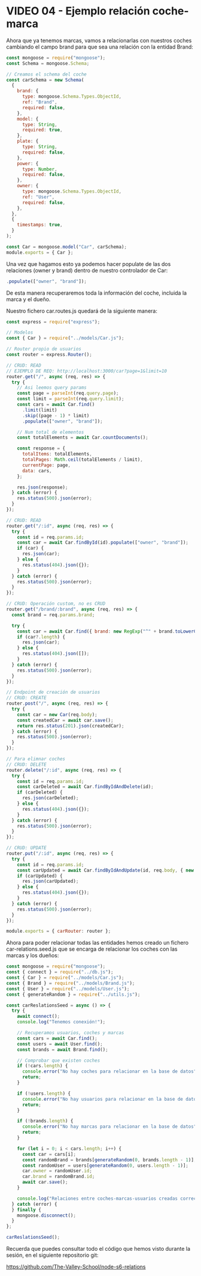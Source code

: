 # VIDEO 04 - Ejemplo relación coche-marca

Ahora que ya tenemos marcas, vamos a relacionarlas con nuestros coches cambiando el campo brand para que sea una relación con la entidad Brand:

```jsx
const mongoose = require("mongoose");
const Schema = mongoose.Schema;

// Creamos el schema del coche
const carSchema = new Schema(
  {
    brand: {
      type: mongoose.Schema.Types.ObjectId,
      ref: "Brand",
      required: false,
    },
    model: {
      type: String,
      required: true,
    },
    plate: {
      type: String,
      required: false,
    },
    power: {
      type: Number,
      required: false,
    },
    owner: {
      type: mongoose.Schema.Types.ObjectId,
      ref: "User",
      required: false,
    },
  },
  {
    timestamps: true,
  }
);

const Car = mongoose.model("Car", carSchema);
module.exports = { Car };
```

Una vez que hagamos esto ya podemos hacer populate de las dos relaciones (owner y brand) dentro de nuestro controlador de Car:

```jsx
.populate(["owner", "brand"]);
```

De esta manera recuperaremos toda la información del coche, incluida la marca y el dueño.

Nuestro fichero car.routes.js quedará de la siguiente manera:

```jsx
const express = require("express");

// Modelos
const { Car } = require("../models/Car.js");

// Router propio de usuarios
const router = express.Router();

// CRUD: READ
// EJEMPLO DE REQ: http://localhost:3000/car?page=1&limit=10
router.get("/", async (req, res) => {
  try {
    // Asi leemos query params
    const page = parseInt(req.query.page);
    const limit = parseInt(req.query.limit);
    const cars = await Car.find()
      .limit(limit)
      .skip((page - 1) * limit)
      .populate(["owner", "brand"]);

    // Num total de elementos
    const totalElements = await Car.countDocuments();

    const response = {
      totalItems: totalElements,
      totalPages: Math.ceil(totalElements / limit),
      currentPage: page,
      data: cars,
    };

    res.json(response);
  } catch (error) {
    res.status(500).json(error);
  }
});

// CRUD: READ
router.get("/:id", async (req, res) => {
  try {
    const id = req.params.id;
    const car = await Car.findById(id).populate(["owner", "brand"]);
    if (car) {
      res.json(car);
    } else {
      res.status(404).json({});
    }
  } catch (error) {
    res.status(500).json(error);
  }
});

// CRUD: Operación custom, no es CRUD
router.get("/brand/:brand", async (req, res) => {
  const brand = req.params.brand;

  try {
    const car = await Car.find({ brand: new RegExp("^" + brand.toLowerCase(), "i") }).populate(["owner", "brand"]);
    if (car?.length) {
      res.json(car);
    } else {
      res.status(404).json([]);
    }
  } catch (error) {
    res.status(500).json(error);
  }
});

// Endpoint de creación de usuarios
// CRUD: CREATE
router.post("/", async (req, res) => {
  try {
    const car = new Car(req.body);
    const createdCar = await car.save();
    return res.status(201).json(createdCar);
  } catch (error) {
    res.status(500).json(error);
  }
});

// Para elimnar coches
// CRUD: DELETE
router.delete("/:id", async (req, res) => {
  try {
    const id = req.params.id;
    const carDeleted = await Car.findByIdAndDelete(id);
    if (carDeleted) {
      res.json(carDeleted);
    } else {
      res.status(404).json({});
    }
  } catch (error) {
    res.status(500).json(error);
  }
});

// CRUD: UPDATE
router.put("/:id", async (req, res) => {
  try {
    const id = req.params.id;
    const carUpdated = await Car.findByIdAndUpdate(id, req.body, { new: true });
    if (carUpdated) {
      res.json(carUpdated);
    } else {
      res.status(404).json({});
    }
  } catch (error) {
    res.status(500).json(error);
  }
});

module.exports = { carRouter: router };
```

Ahora para poder relacionar todas las entidades hemos creado un fichero car-relations.seed.js que se encarga de relacionar los coches con las marcas y los dueños:

```jsx
const mongoose = require("mongoose");
const { connect } = require("../db.js");
const { Car } = require("../models/Car.js");
const { Brand } = require("../models/Brand.js");
const { User } = require("../models/User.js");
const { generateRandom } = require("../utils.js");

const carReslationsSeed = async () => {
  try {
    await connect();
    console.log("Tenemos conexión!");

    // Recuperamos usuarios, coches y marcas
    const cars = await Car.find();
    const users = await User.find();
    const brands = await Brand.find();

    // Comprobar que existen coches
    if (!cars.length) {
      console.error("No hay coches para relacionar en la base de datos");
      return;
    }

    if (!users.length) {
      console.error("No hay usuarios para relacionar en la base de datos");
      return;
    }

    if (!brands.length) {
      console.error("No hay marcas para relacionar en la base de datos");
      return;
    }

    for (let i = 0; i < cars.length; i++) {
      const car = cars[i];
      const randomBrand = brands[generateRandom(0, brands.length - 1)];
      const randomUser = users[generateRandom(0, users.length - 1)];
      car.owner = randomUser.id;
      car.brand = randomBrand.id;
      await car.save();
    }

    console.log("Relaciones entre coches-marcas-usuarios creadas correctamente.");
  } catch (error) {
  } finally {
    mongoose.disconnect();
  }
};

carReslationsSeed();
```

Recuerda que puedes consultar todo el código que hemos visto durante la sesión, en el siguiente repositorio git:

<https://github.com/The-Valley-School/node-s6-relations>
